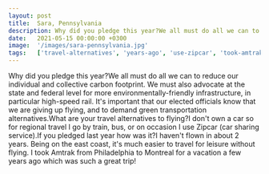 ```yaml
---
layout: post
title:  Sara, Pennsylvania
description: Why did you pledge this year?We all must do all we can to reduce our individual and collective carbon footprint. We must also advocate at the state an...
date:   2021-05-15 00:00:00 +0300
image:  '/images/sara-pennsylvania.jpg'
tags:   ['travel-alternatives', 'years-ago', 'use-zipcar', 'took-amtrak', 'speed-rail', 'particular-high', 'much-easier', 'great-trip']
---
```

Why did you pledge this year?We all must do all we can to reduce our individual and collective carbon footprint. We must also advocate at the state and federal level for more environmentally-friendly infrastructure, in particular high-speed rail. It's important that our elected officials know that we are giving up flying, and to demand green transportation alternatives.What are your travel alternatives to flying?I don't own a car so for regional travel I go by train, bus, or on occasion I use Zipcar (car sharing service).If you pledged last year how was it?I haven't flown in about 2 years. Being on the east coast, it's much easier to travel for leisure without flying. I took Amtrak from Philadelphia to Montreal for a vacation a few years ago which was such a great trip!

